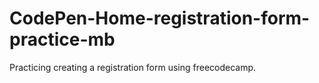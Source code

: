 # CodePen-Home-registration-form-practice-mb
Practicing creating a registration form using freecodecamp. 
